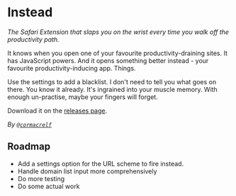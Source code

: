 # Instead

*The Safari Extension that slaps you on the wrist every time you walk off the productivity path.*

It knows when you open one of your favourite productivity-draining sites. It has JavaScript powers. And it opens something better instead - your favourite productivity-inducing app. Things.

Use the settings to add a blacklist. I don't need to tell you what goes on there. You know it already. It's ingrained into your muscle memory. With enough un-practise, maybe your fingers will forget.

Download it on the [releases page](https://github.com/cormacrelf/instead/releases).

*By [`@cormacrelf`](http://cormacrelf.com/about.html)*

## Roadmap

- Add a settings option for the URL scheme to fire instead.
- Handle domain list input more comprehensively
- Do more testing
- Do some actual work